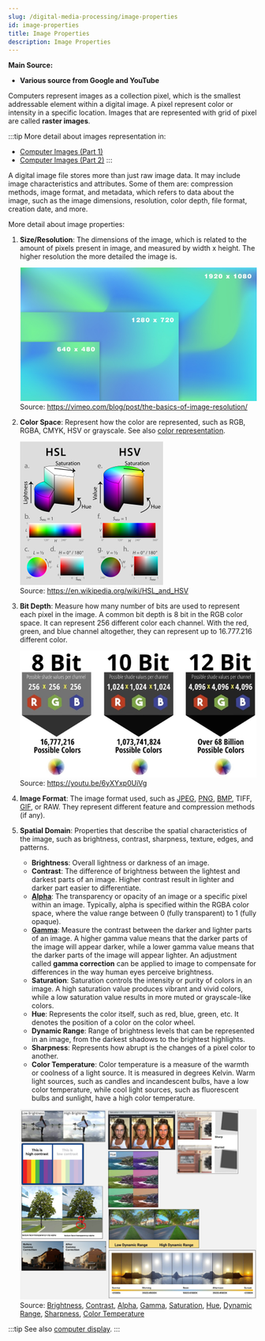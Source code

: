 ```yaml
---
slug: /digital-media-processing/image-properties
id: image-properties
title: Image Properties
description: Image Properties
---
```


**Main Source:**

- **Various source from Google and YouTube**

Computers represent images as a collection pixel, which is the smallest addressable element within a digital image. A pixel represent color or intensity in a specific location. Images that are represented with grid of pixel are called **raster images**.

:::tip
More detail about images representation in:

- [Computer Images (Part 1)](/computer-graphics/computer-images-part-1)
- [Computer Images (Part 2)](/computer-graphics/computer-images-part-2)
 :::

A digital image file stores more than just raw image data. It may include image characteristics and attributes. Some of them are: compression methods, image format, and metadata, which refers to data about the image, such as the image dimensions, resolution, color depth, file format, creation date, and more.

More detail about image properties:

1.  **Size/Resolution**: The dimensions of the image, which is related to the amount of pixels present in image, and measured by width x height. The higher resolution the more detailed the image is.

    ![Comparison of small to high resolution image](./resolution.png)  
    Source: https://vimeo.com/blog/post/the-basics-of-image-resolution/

2.  **Color Space**: Represent how the color are represented, such as RGB, RGBA, CMYK, HSV or grayscale. See also [color representation](/computer-and-programming-fundamentals/data-representation#color).

    ![Color space HSL and HSV](./color-space.png)  
    Source: https://en.wikipedia.org/wiki/HSL_and_HSV

3.  **Bit Depth**: Measure how many number of bits are used to represent each pixel in the image. A common bit depth is 8 bit in the RGB color space. It can represent 256 different color each channel. With the red, green, and blue channel altogether, they can represent up to 16.777.216 different color.

    ![Show 8 bit, 10 bit, 12 bit depth with the number of possible colors](./bit-depth.png)  
    Source: https://youtu.be/6yXYxp0UiVg

4.  **Image Format**: The image format used, such as [JPEG](/digital-media-processing/jpg-jpeg), [PNG](/digital-media-processing/png), [BMP](/digital-media-processing/bmp), TIFF, [GIF](/digital-media-processing/gif), or RAW. They represent different feature and compression methods (if any).

5.  **Spatial Domain**: Properties that describe the spatial characteristics of the image, such as brightness, contrast, sharpness, texture, edges, and patterns.

    - **Brightness**: Overall lightness or darkness of an image.
    - **Contrast**: The difference of brightness between the lightest and darkest parts of an image. Higher contrast result in lighter and darker part easier to differentiate.
    - **[Alpha](/computer-graphics/computer-images-part-2#alpha)**: The transparency or opacity of an image or a specific pixel within an image. Typically, alpha is specified within the RGBA color space, where the value range between 0 (fully transparent) to 1 (fully opaque).
    - **[Gamma](/computer-graphics/computer-images-part-2#gamma)**: Measure the contrast between the darker and lighter parts of an image. A higher gamma value means that the darker parts of the image will appear darker, while a lower gamma value means that the darker parts of the image will appear lighter. An adjustment called **gamma correction** can be applied to image to compensate for differences in the way human eyes perceive brightness.
    - **Saturation**: Saturation controls the intensity or purity of colors in an image. A high saturation value produces vibrant and vivid colors, while a low saturation value results in more muted or grayscale-like colors.
    - **Hue**: Represents the color itself, such as red, blue, green, etc. It denotes the position of a color on the color wheel.
    - **Dynamic Range**: Range of brightness levels that can be represented in an image, from the darkest shadows to the brightest highlights.
    - **Sharpness**: Represents how abrupt is the changes of a pixel color to another.
    - **Color Temperature**: Color temperature is a measure of the warmth or coolness of a light source. It is measured in degrees Kelvin. Warm light sources, such as candles and incandescent bulbs, have a low color temperature, while cool light sources, such as fluorescent bulbs and sunlight, have a high color temperature.

    ![Shows how all the spatial domain affect the image](./spatial-domain.png)  
    Source: [Brightness](https://www.gifgit.com/image/adjust-image-brightness),
    [Contrast](https://visualdisplaysltd.com/resources/tools/specifying/contrast),
    [Alpha](https://blenderartists.org/t/alpha-vs-alpha-clip-transparency-and-display-problem/514289),
    [Gamma](https://doc.stride3d.net/4.0/en/manual/graphics/post-effects/color-transforms/gamma-correction.html),
    [Saturation](https://apps4lifehost.com/Apps/SmartSaturation/), [Hue](https://en.wikipedia.org/wiki/Hue),
    [Dynamic Range](https://www.imaginated.com/blog/what-is-dynamic-range/),
    [Sharpness](https://www.imatest.com/support/docs/23-1/sharpness/),
    [Color Temperature](https://www.ledrise.eu/blog/color-temperature-explained-lr/)

:::tip
See also [computer display](/computer-graphics/computer-display).
:::
